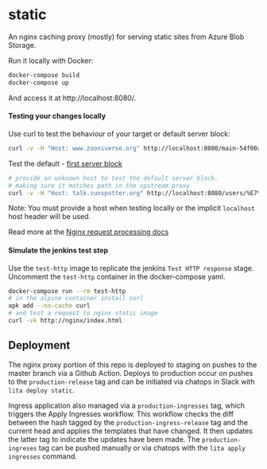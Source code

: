 static
======

An nginx caching proxy (mostly) for serving static sites from Azure Blob Storage.

Run it locally with Docker:

``` bash
docker-compose build
docker-compose up
```

And access it at http://localhost:8080/.

#### Testing your changes locally

Use curl to test the behaviour of your target or default server block:

``` bash
curl -v -H "Host: www.zooniverse.org" http://localhost:8080/main-54f00afe77a81c4ff6b88b1e0bee34bc.css
```

Test the default - [first server block](https://github.com/zooniverse/static/blob/1572db64aaeb38d904e1a60de00e9f06871414df/nginx.conf#L69)

``` bash
# provide an unknown host to test the default server block.
# making sure it matches path in the upstream proxy
curl -v -H "Host: talk.sunspotter.org" http://localhost:8080/users/%E7%8E%8B%E5%8F%AF%E8%90%B1/index.html
```

Note: You must provide a host when testing locally or the implicit `localhost` host header will be used.

Read more at the [Nginx request processing docs](http://nginx.org/en/docs/http/request_processing.html)

#### Simulate the jenkins test step

Use the `test-http` image to replicate the jenkins `Test HTTP response` stage. Uncomment the `test-http` container in the docker-compose yaml.

``` bash
docker-compose run --rm test-http
# in the alpine container install curl
apk add --no-cache curl
# and test a request to nginx static image
curl -vk http://nginx/index.html
```

## Deployment
The nginx proxy portion of this repo is deployed to staging on pushes to the master branch via a Github Action. Deploys to production occur on pushes to the `production-release` tag and can be initiated via chatops in Slack with `lita deploy static`.

Ingress application also managed via a `production-ingresses` tag, which triggers the Apply Ingresses workflow. This workflow checks the diff between the hash tagged by the `production-ingress-release` tag and the current head and applies the templates that have changed. It then updates the latter tag to indicate the updates have been made. The `production-ingreses` tag can be pushed manually or via chatops with the `lita apply ingresses` command.

